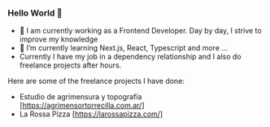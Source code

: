 ### Hello World 👋

- 🔭 I am currently working as a Frontend Developer. Day by day, I strive to improve my knowledge
- 🌱 I’m currently learning Next.js, React, Typescript and more ...
- Currently I have my job in a dependency relationship and I also do freelance projects after hours.

Here are some of the freelance projects I have done:
- Estudio de agrimensura y topografía [https://agrimensortorrecilla.com.ar/]
- La Rossa Pizza [https://larossapizza.com/]

